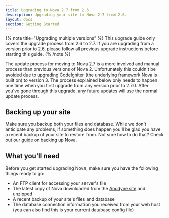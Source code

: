 ```yaml
---
title: Upgrading to Nova 2.7 from 2.6
description: Upgrading your site to Nova 2.7 from 2.6.
layout: docs
section: Getting Started
---
```


{% note title="Upgrading multiple versions" %}
This upgrade guide only covers the upgrade process from 2.6 to 2.7. If you are upgrading from a version prior to 2.6, please follow all previous upgrade instructions before starting this guide.
{% /note %}

The update process for moving to Nova 2.7 is a more involved and manual process than previous versions of Nova 2. Unfortunately this couldn't be avoided due to upgrading CodeIgniter (the underlying framework Nova is built on) to version 3. The process explained below only needs to happen one time when you first upgrade from any version prior to 2.7.0. After you've gone through this upgrade, any future updates will use the normal update process.

## Backing up your site

Make sure you backup both your files and database. While we don't anticipate any problems, if something does happen you'll be glad you have a recent backup of your site to restore from. Not sure how to do that? Check out our [guide](/docs/2.7/resources/backing-up-nova) on backing up Nova.

## What you'll need

Before you get started upgrading Nova, make sure you have the following things ready to go:

- An FTP client for accessing your server's file
- The latest copy of Nova downloaded from the [Anodyne site](https://anodyne-productions.com) and unzipped
- A recent backup of your site's files and database
- The database connection information you received from your web host (you can also find this is your current database config file)
